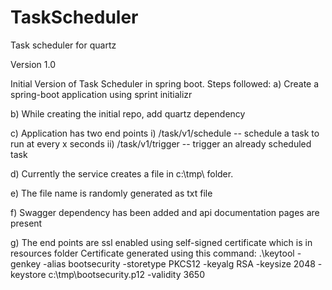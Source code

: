 # TaskScheduler
 Task scheduler for quartz

Version 1.0

Initial Version of Task Scheduler in spring boot. Steps followed:
a) Create a spring-boot application using sprint initializr

b) While creating the initial repo, add quartz dependency

c) Application has two end points
   i) /task/v1/schedule -- schedule a task to run at every x seconds 
  ii) /task/v1/trigger  -- trigger an already scheduled task

d) Currently the service creates a file in c:\tmp\ folder. 

e) The file name is randomly generated as txt file

f) Swagger dependency has been added and api documentation pages are present

g) The end points are ssl enabled using self-signed certificate which is in resources folder
   Certificate generated using this command:
.\keytool -genkey -alias bootsecurity -storetype PKCS12 -keyalg RSA -keysize 2048 -keystore c:\tmp\bootsecurity.p12 -validity 3650
